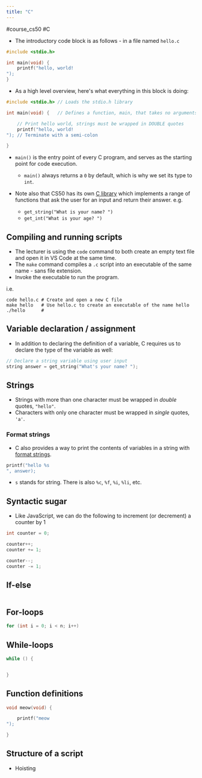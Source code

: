 ```yaml
---
title: "C"
---
```

#course_cs50 #C

- The introductory code block is as follows - in a file named `hello.c`

```C
#include <stdio.h>

int main(void) {
    printf("hello, world!
");
}
```

- As a high level overview, here's what everything in this block is doing:

```C
#include <stdio.h> // Loads the stdio.h library

int main(void) {   // Defines a function, main, that takes no arguments

    // Print hello world, strings must be wrapped in DOUBLE quotes
    printf("hello, world!
"); // Terminate with a semi-colon

}
```

- `main()` is the entry point of every C program, and serves as the starting point for code execution.
    - `main()` always returns a `0` by default, which is why we set its type to `int`.

- Note also that CS50 has its own [C library](https://github.com/cs50/libcs50/releases) which implements a range of functions that ask the user for an input and return their answer. e.g.
    - `get_string("What is your name? ")`
    - `get_int("What is your age? ")`
## Compiling and running scripts

- The lecturer is using the `code` command to both create an empty text file and open it in VS Code at the same time.
- The `make` command compiles a `.c` script into an executable of the same name - sans file extension.
- Invoke the executable to run the program.

i.e. 

```shell
code hello.c # Create and open a new C file
make hello   # Use hello.c to create an executable of the name hello
./hello      # 
```

## Variable declaration / assignment

- In addition to declaring the definition of a variable, C requires us to declare the type of the variable as well:

```C
// Declare a string variable using user input
string answer = get_string("What's your name? ");
```

## Strings

- Strings with more than one character must be wrapped in *double* quotes, `"hello"`.
- Characters with only one character must be wrapped in *single* quotes, `'a'`.

### Format strings

- C also provides a way to print the contents of variables in a string with [format strings](https://www.cprogramming.com/tutorial/printf-format-strings.html).

```C
printf("hello %s
", answer);
```

- `s` stands for string. There is also `%c`, `%f`, `%i`, `%li`, etc.

## Syntactic sugar

- Like JavaScript, we can do the following to increment (or decrement) a counter by 1

```C
int counter = 0;

counter++;
counter += 1;

counter--;
counter -= 1;
```

## If-else

```C

```

## For-loops

```C
for (int i = 0; i < n; i++)
```


## While-loops

```C
while () {


}
```

## Function definitions

```C
void meow(void) {

    printf("meow
");

}
```

## Structure of a script

- Hoisting
